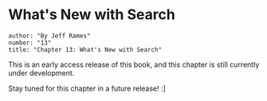 # What's New with Search
```metadata
author: "By Jeff Rames"
number: "13"
title: "Chapter 13: What's New with Search"
```

This is an early access release of this book, and this chapter is still currently under development.

Stay tuned for this chapter in a future release! :]